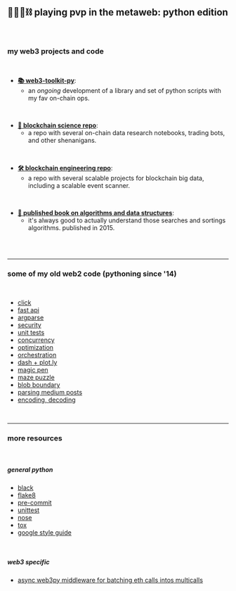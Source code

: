 ## 🥷🏻🐍⛓️ playing pvp in the metaweb: python edition

<br>


### my web3 projects and code 

<br>


* [**📚 web3-toolkit-py**](web3toolkit):
    - an *ongoing* development of a library and set of python scripts with my fav on-chain ops.

<br>

* [**🔬 blockchain science repo**](https://github.com/go-outside-labs/blockchain-science):
    - a repo with several on-chain data research notebooks, trading bots, and other shenanigans.
    
<br>

* [**🛠 blockchain engineering repo**](https://github.com/go-outside-labs/blockchain-data-engineering):
    - a repo with several scalable projects for blockchain big data, including a scalable event scanner.


<br>

* [**🧮 published book on algorithms and data structures**](https://github.com/go-outside-labs/algorithms-book-py):
    - it's always good to actually understand those searches and sortings algorithms. published in 2015.
    


<br>

<br>


---

### some of my old web2 code (pythoning since '14)

<br>

* [click](boilerplates-click)
* [fast api](fastapi-location-app)
* [argparse](boilerplates-argparse)
* [security](boilerplates-security)
* [unit tests](boilerplates-tests)
* [concurrency](boilerplates-concurrency)
* [optimization](boilerplates-optimization)
* [orchestration](boilerplates-orchestration)
* [dash + plot.ly](boilerplates-dash)
* [magic pen](small-projects/magic-pen)
* [maze puzzle](small-projects/maze-puzzle)
* [blob boundary](small-projects/finding-blob-boundary)
* [parsing medium posts](small-projects/medium)
* [encoding, decoding](small-projects/enconding-decimals/)


<br>


----

### more resources

<br>

##### general python

* [black](https://github.com/psf/black)
* [flake8 ](https://flake8.pycqa.org/en/latest/)
* [pre-commit](https://pre-commit.com/)
* [unittest](https://docs.python.org/3/library/unittest.html)
* [nose](https://nose.readthedocs.io/en/latest/)
* [tox](https://tox.wiki/en/latest/)
* [google style guide](https://google.github.io/styleguide/pyguide.html)

<br>

##### web3 specific

* [async web3py middleware for batching eth calls intos multicalls](https://github.com/BobTheBuidler/dank_mids)

